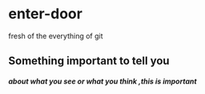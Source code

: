 # enter-door
fresh of the everything of git
## Something important to tell you
##### about what you see or what you think ,this is important
